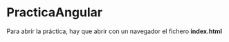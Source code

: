 # PracticaAngular

Para abrir la práctica, hay que abrir con un navegador el fichero **index.html**
